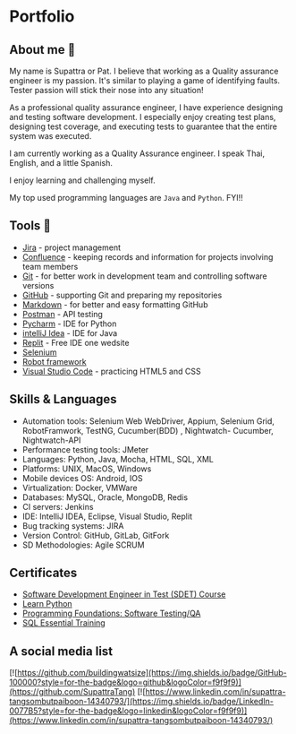 # Portfolio



## About me 👋

My name is Supattra or Pat. I believe that working as a Quality assurance engineer is my passion. It's similar to playing a game of identifying faults. Tester passion will stick their nose into any situation!

As a professional quality assurance engineer, I have experience designing and testing software development. I especially enjoy creating test plans, designing test coverage, and executing tests to guarantee that the entire system was executed.

I am currently working as a Quality Assurance engineer. I speak Thai, English, and a little Spanish.

I enjoy learning and challenging myself.

My top used programming languages are `Java` and `Python`. FYI!!


## Tools 🔧

* [Jira](https://www.atlassian.com/pl/software/jira) - project management
* [Confluence](https://www.atlassian.com/software/confluence) - keeping records and information for projects involving team members
* [Git](https://git-scm.com/) - for better work in development team and controlling software versions
* [GitHub](https://github.com/) - supporting Git and preparing my repositories
* [Markdown](https://docs.github.com/en/get-started/writing-on-github/getting-started-with-writing-and-formatting-on-github/basic-writing-and-formatting-syntax) - for better and easy formatting GitHub
* [Postman](https://www.postman.com/) - API testing
* [Pycharm](https://www.jetbrains.com/pycharm/) - IDE for Python
* [intelliJ Idea](https://www.jetbrains.com/idea/) - IDE for Java
* [Replit](https://replit.com/) - Free IDE one wedsite
* [Selenium](https://www.selenium.dev/)
* [Robot framework](https://robotframework.org/)
* [Visual Studio Code](https://code.visualstudio.com/) - practicing HTML5 and CSS



## Skills & Languages

* Automation tools: Selenium Web WebDriver, Appium, Selenium Grid, RobotFramwork, TestNG, Cucumber(BDD) , Nightwatch- Cucumber, Nightwatch-API
* Performance testing tools: JMeter
* Languages: Python, Java, Mocha, HTML, SQL, XML
* Platforms: UNIX, MacOS, Windows
* Mobile devices OS: Android, IOS
* Virtualization: Docker, VMWare
* Databases: MySQL, Oracle, MongoDB, Redis
* CI servers: Jenkins
* IDE: IntelliJ IDEA, Eclipse, Visual Studio, Replit
* Bug tracking systems: JIRA
* Version Control: GitHub, GitLab, GitFork
* SD Methodologies: Agile SCRUM


## Certificates
* [Software Development Engineer in Test (SDET) Course](https://drive.google.com/file/d/1aep4_fekD-ccMCDTXw9KGJjuCRFXhCgP/view?usp=sharing)
* [Learn Python](https://lnkd.in/gEK62NJ9)
* [Programming Foundations: Software Testing/QA](https://lnkd.in/eDy8cPkF)
* [SQL Essential Training](https://www.linkedin.com/learning/certificates/4adfb46facef192f3b11d96e3b7970c36d454d2e8059f7deb78c68d47de043f6)

## A social media list

[![https://github.com/buildingwatsize](https://img.shields.io/badge/GitHub-100000?style=for-the-badge&logo=github&logoColor=f9f9f9)](https://github.com/SupattraTang)
[![https://www.linkedin.com/in/supattra-tangsombutpaiboon-14340793/](https://img.shields.io/badge/LinkedIn-0077B5?style=for-the-badge&logo=linkedin&logoColor=f9f9f9)](https://www.linkedin.com/in/supattra-tangsombutpaiboon-14340793/) 


